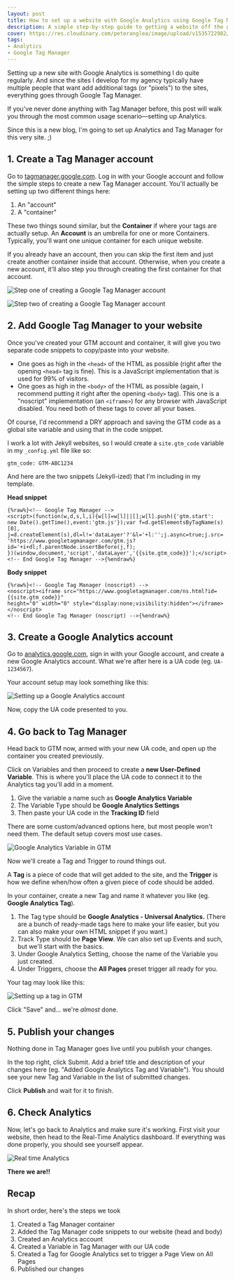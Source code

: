 ```yaml
---
layout: post
title: How to set up a website with Google Analytics using Google Tag Manager
description: A simple step-by-step guide to getting a website off the ground with Analytics and Tag Manager
cover: https://res.cloudinary.com/peteranglea/image/upload/v1535722982/analytics-ss-1920.jpg
tags: 
- Analytics
- Google Tag Manager
---
```


Setting up a new site with Google Analytics is something I do quite regularly. And since the sites I develop for my agency typically have multiple people that want add additional tags (or "pixels") to the sites, everything goes through Google Tag Manager.

If you've never done anything with Tag Manager before, this post will walk you through the most common usage scenario—setting up Analytics.

Since this is a new blog, I'm going to set up Analytics and Tag Manager for this very site. ;)

## 1. Create a Tag Manager account
Go to [tagmanager.google.com](https://tagmanager.google.com). Log in with your Google account and follow the simple steps to create a new Tag Manager account. You'll actually be setting up two different things here:
1. An "account"
2. A "container"

These two things sound similar, but the **Container** if where your tags are actually setup. An **Account** is an umbrella for one or more Containers. Typically, you'll want one unique container for each unique website.

If you already have an account, then you can skip the first item and just create another container inside that account. Otherwise, when you create a new account, it'll also step you through creating the first container for that account.

![Step one of creating a Google Tag Manager account](http://res.cloudinary.com/peteranglea/image/upload/c_scale,w_473/v1535228818/Screen_Shot_2018-08-25_at_4.13.51_PM.jpg)

![Step two of creating a Google Tag Manager account](http://res.cloudinary.com/peteranglea/image/upload/c_scale,w_836/v1535228818/Screen_Shot_2018-08-25_at_4.14.34_PM.jpg)

## 2. Add Google Tag Manager to your website
Once you've created your GTM account and container, it will give you two separate code snippets to copy/paste into your website.
- One goes as high in the `<head>` of the HTML as possible (right after the opening `<head>` tag is fine). This is a JavaScript implementation that is used for 99% of visitors.
- One goes as high in the `<body>` of the HTML as possible (again, I recommend putting it right after the opening `<body>` tag). This one is a "noscript" implementation (an `<iframe>`) for any browser with JavaScript disabled. You need both of these tags to cover all your bases.

Of course, I'd recommend a DRY approach and saving the GTM code as a global site variable and using that in the code snippet.

I work a lot with Jekyll websites, so I would create a `site.gtm_code` variable in my `_config.yml` file like so:

```
gtm_code: GTM-ABC1234
```

And here are the two snippets (Jekyll-ized) that I'm including in my template.

**Head snippet**
```
{%raw%}<!-- Google Tag Manager -->
<script>(function(w,d,s,l,i){w[l]=w[l]||[];w[l].push({'gtm.start':
new Date().getTime(),event:'gtm.js'});var f=d.getElementsByTagName(s)[0],
j=d.createElement(s),dl=l!='dataLayer'?'&l='+l:'';j.async=true;j.src=
'https://www.googletagmanager.com/gtm.js?id='+i+dl;f.parentNode.insertBefore(j,f);
})(window,document,'script','dataLayer','{{site.gtm_code}}');</script>
<!-- End Google Tag Manager -->{%endraw%}
```

**Body snippet**
```
{%raw%}<!-- Google Tag Manager (noscript) -->
<noscript><iframe src="https://www.googletagmanager.com/ns.html?id={{site.gtm_code}}"
height="0" width="0" style="display:none;visibility:hidden"></iframe></noscript>
<!-- End Google Tag Manager (noscript) -->{%endraw%}
```

## 3. Create a Google Analytics account
Go to [analytics.google.com](https://analytics.google.com), sign in with your Google account, and create a new Google Analytics account. What we're after here is a UA code (eg. `UA-1234567`).

Your account setup may look something like this:

![Setting up a Google Analytics account](http://res.cloudinary.com/peteranglea/image/upload/c_scale,w_554/v1535228818/Screen_Shot_2018-08-25_at_4.17.40_PM.jpg)

Now, copy the UA code presented to you.

## 4. Go back to Tag Manager
Head back to GTM now, armed with your new UA code, and open up the container you created previously.

Click on Variables and then proceed to create a **new User-Defined Variable**. This is where you'll place the UA code to connect it to the Analytics tag you'll add in a moment.

1. Give the variable a name such as **Google Analytics Variable**
2. The Variable Type should be **Google Analytics Settings**
3. Then paste your UA code in the **Tracking ID** field

There are some custom/advanced options here, but most people won't need them. The default setup covers most use cases.

![Google Analytics Variable in GTM](http://res.cloudinary.com/peteranglea/image/upload/c_scale,w_1000/v1535684416/Screen_Shot_2018-08-25_at_4.37.42_PM.jpg)

Now we'll create a Tag and Trigger to round things out.

A **Tag** is a piece of code that will get added to the site, and the **Trigger** is how we define when/how often a given piece of code should be added.

In your container, create a new Tag and name it whatever you like (eg. **Google Analytics Tag**). 

1. The Tag type should be **Google Analytics - Universal Analytics.** (There are a bunch of ready-made tags here to make your life easier, but you can also make your own HTML snippet if you want.)
2. Track Type should be **Page View**. We can also set up Events and such, but we'll start with the basics.
3. Under Google Analytics Setting, choose the name of the Variable you just created.
4. Under Triggers, choose the **All Pages** preset trigger all ready for you.

Your tag may look like this:

![Setting up a tag in GTM](http://res.cloudinary.com/peteranglea/image/upload/c_scale,w_1000/v1535684417/Screen_Shot_2018-08-25_at_4.39.44_PM.jpg)

Click "Save" and... we're *almost* done.

## 5. Publish your changes

Nothing done in Tag Manager goes live until you publish your changes.

In the top right, click Submit. Add a brief title and description of your changes here (eg. "Added Google Analytics Tag and Variable"). You should see your new Tag and Variable in the list of submitted changes.

Click **Publish** and wait for it to finish.

## 6. Check Analytics

Now, let's go back to Analytics and make sure it's working. First visit your website, then head to the Real-Time Analytics dashboard. If everything was done properly, you should see yourself appear.

![Real time Analytics](http://res.cloudinary.com/peteranglea/image/upload/c_scale,w_827/v1535685263/Screen_Shot_2018-08-30_at_1.57.11_PM.jpg)

**There we are!!**

## Recap

In short order, here's the steps we took

1. Created a Tag Manager container
2. Added the Tag Manager code snippets to our website (head and body)
3. Created an Analytics account
4. Created a Variable in Tag Manager with our UA code
5. Created a Tag for Google Analytics set to trigger a Page View on All Pages
6. Published our changes
